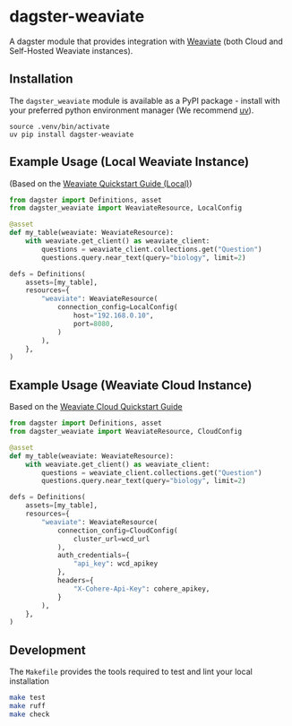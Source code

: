 # dagster-weaviate

A dagster module that provides integration with [Weaviate](https://weaviate.io/)
(both Cloud and Self-Hosted Weaviate instances).

## Installation

The `dagster_weaviate` module is available as a PyPI package - install with your preferred python 
environment manager (We recommend [uv](https://github.com/astral-sh/uv)).

```
source .venv/bin/activate
uv pip install dagster-weaviate
```

## Example Usage (Local Weaviate Instance)

(Based on the [Weaviate Quickstart Guide (Local)](https://weaviate.io/developers/weaviate/quickstart/local))

```python
from dagster import Definitions, asset
from dagster_weaviate import WeaviateResource, LocalConfig

@asset
def my_table(weaviate: WeaviateResource):
    with weaviate.get_client() as weaviate_client:
        questions = weaviate_client.collections.get("Question")
        questions.query.near_text(query="biology", limit=2)

defs = Definitions(
    assets=[my_table],
    resources={
        "weaviate": WeaviateResource(
            connection_config=LocalConfig(
                host="192.168.0.10", 
                port=8080, 
            )
        ),
    },
)
```


## Example Usage (Weaviate Cloud Instance)

Based on the [Weaviate Cloud Quickstart Guide](https://weaviate.io/developers/wcs/quickstart)

```python
from dagster import Definitions, asset
from dagster_weaviate import WeaviateResource, CloudConfig

@asset
def my_table(weaviate: WeaviateResource):
    with weaviate.get_client() as weaviate_client:
        questions = weaviate_client.collections.get("Question")
        questions.query.near_text(query="biology", limit=2)

defs = Definitions(
    assets=[my_table],
    resources={
        "weaviate": WeaviateResource(
            connection_config=CloudConfig(
                cluster_url=wcd_url
            ),
            auth_credentials={
                "api_key": wcd_apikey
            },
            headers={
                "X-Cohere-Api-Key": cohere_apikey,
            }
        ),
    },
)
```


## Development

The `Makefile` provides the tools required to test and lint your local installation

```sh
make test
make ruff
make check
```

